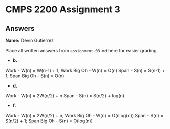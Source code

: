 # CMPS 2200 Assignment 3
## Answers

**Name:** Devin Gutierrez


Place all written answers from `assignment-03.md` here for easier grading.

- **b.**

Work -  W(n) = W(n-1) + 1; Work Big Oh - W(n) = O(n)
Span - S(n) = S(n-1) + 1; Span Big Oh - S(n) = O(n)


- **d.**

Work - W(n) = 2W(n/2) + n
Span - S(n) = S(n/2) + log(n)




- **f.**

Work - W(n) = 2W(n/2) + n; Work Big Oh - W(n) = O(nlog(n))
Span - S(n) = S(n/2) + 1; Span Big Oh - S(n) = O(log(n))

